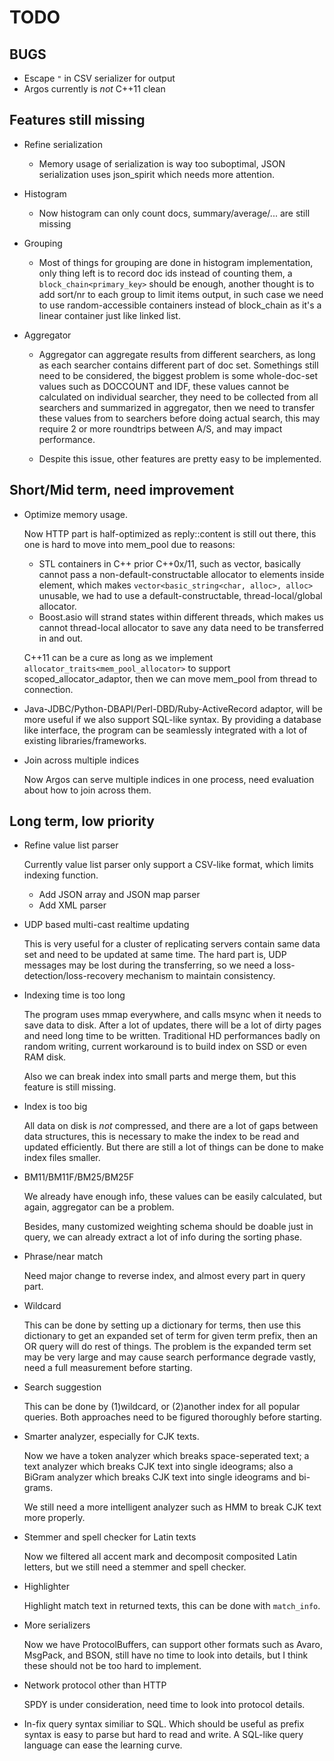 TODO
====

BUGS
----
* Escape `"` in CSV serializer for output
* Argos currently is *not* C++11 clean

Features still missing
-----------------------
* Refine serialization
    + Memory usage of serialization is way too suboptimal, JSON serialization uses json_spirit which needs more attention.
* Histogram
    + Now histogram can only count docs, summary/average/... are still missing
* Grouping
    + Most of things for grouping are done in histogram implementation, only thing left is to record doc ids instead of counting them, a `block_chain<primary_key>` should be enough, another thought is to add sort/nr to each group to limit items output, in such case we need to use random-accessible containers instead of block_chain as it's a linear container just like linked list.
* Aggregator

    + Aggregator can aggregate results from different searchers, as long as each searcher contains different part of doc set. Somethings still need to be considered, the biggest problem is some whole-doc-set values such as DOCCOUNT and IDF, these values cannot be calculated on individual searcher, they need to be collected from all searchers and summarized in aggregator, then we need to transfer these values from to searchers before doing actual search, this may require 2 or more roundtrips between A/S, and may impact performance.

    + Despite this issue, other features are pretty easy to be implemented.

Short/Mid term, need improvement
--------------------------------
* Optimize memory usage.

    Now HTTP part is half-optimized as reply::content is still out there, this one is hard to move into mem_pool due to reasons:

    + STL containers in C++ prior C++0x/11, such as vector, basically cannot pass a non-default-constructable allocator to elements inside element, which makes `vector<basic_string<char, alloc>, alloc>` unusable, we had to use a default-constructable, thread-local/global allocator.
    + Boost.asio will strand states within different threads, which makes us cannot thread-local allocator to save any data need to be transferred in and out.

    C++11 can be a cure as long as we implement `allocator_traits<mem_pool_allocator>` to support scoped_allocator_adaptor, then we can move mem_pool from thread to connection.

* Java-JDBC/Python-DBAPI/Perl-DBD/Ruby-ActiveRecord adaptor, will be more useful if we also support SQL-like syntax. By providing a database like interface, the program can be seamlessly integrated with a lot of existing libraries/frameworks.

* Join across multiple indices

    Now Argos can serve multiple indices in one process, need evaluation about how to join across them.

Long term, low priority
-----------------------

* Refine value list parser

    Currently value list parser only support a CSV-like format, which limits indexing function.

    + Add JSON array and JSON map parser
    + Add XML parser

* UDP based multi-cast realtime updating

    This is very useful for a cluster of replicating servers contain same data set and need to be updated at same time. The hard part is, UDP messages may be lost during the transferring, so we need a loss-detection/loss-recovery mechanism to maintain consistency.

* Indexing time is too long

    The program uses mmap everywhere, and calls msync when it needs to save data to disk. After a lot of updates, there will be a lot of dirty pages and need long time to be written. Traditional HD performances badly on random writing, current workaround is to build index on SSD or even RAM disk.

    Also we can break index into small parts and merge them, but this feature is still missing.

* Index is too big

    All data on disk is *not* compressed, and there are a lot of gaps between data structures, this is necessary to make the index to be read and updated efficiently. But there are still a lot of things can be done to make index files smaller.

* BM11/BM11F/BM25/BM25F

    We already have enough info, these values can be easily calculated, but again, aggregator can be a problem.

    Besides, many customized weighting schema should be doable just in query, we can already extract a lot of info during the sorting phase.

* Phrase/near match

    Need major change to reverse index, and almost every part in query part.

* Wildcard

    This can be done by setting up a dictionary for terms, then use this dictionary to get an expanded set of term for given term prefix, then an OR query will do rest of things. The problem is the expanded term set may be very large and may cause search performance degrade vastly, need a full measurement before starting.

* Search suggestion

    This can be done by (1)wildcard, or (2)another index for all popular queries. Both approaches need to be figured thoroughly before starting.

* Smarter analyzer, especially for CJK texts.

    Now we have a token analyzer which breaks space-seperated text; a text analyzer which breaks CJK text into single ideograms; also a BiGram analyzer which breaks CJK text into single ideograms and bi-grams.

    We still need a more intelligent analyzer such as HMM to break CJK text more properly.

* Stemmer and spell checker for Latin texts

    Now we filtered all accent mark and decomposit composited Latin letters, but we still need a stemmer and spell checker.

* Highlighter

    Highlight match text in returned texts, this can be done with `match_info`.

* More serializers

    Now we have ProtocolBuffers, can support other formats such as Avaro, MsgPack, and BSON, still have no time to look into details, but I think these should not be too hard to implement.

* Network protocol other than HTTP

    SPDY is under consideration, need time to look into protocol details.

* In-fix query syntax similiar to SQL. Which should be useful as prefix syntax is easy to parse but hard to read and write. A SQL-like query language can ease the learning curve.
